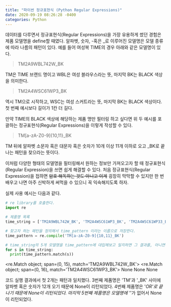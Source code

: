 ```yaml
---
title: "파이썬 정규표현식 (Python Regular Expressions)"
date: 2020-09-19 08:26:28 -0400
categories: Python
---
```


데이터를 다루면서 정규표현식(Regular Expressions)을 가장 유용하게 썼던 경험은 제품 모델명을 define할 때였다. 알파벳, 숫자, -혹은 _로 이루어진 모델명은 모델 종류에 따라 나름의 패턴이 있다. 예를 들어 여성복 TIME의 경우 아래와 같은 모델명이 있다.

> TM2A9WBL742W_BK 

TM은 TIME 브랜드 명이고 WBL은 여성 블라우스라는 뜻, 마지막 BK는 BLACK 색상을 의미한다.

> TM2A4WSC61WP3_BK

역시 TM으로 시작하고, WSC는 여성 스커트라는 뜻, 마지막 BK는 BLACK 색상이다. 첫 번째 예시보다 길이가 1칸 더 길다.

만약 TIME의 BLACK 색상에 해당하는 제품 명만 필터링 하고 싶다면 위 두 예시를 포괄하는 정규표현식(Regular Expressions)을 이렇게 작성할 수 있다.

> TM[a-zA-Z0-9]{10,11}_BK

TM 뒤에 알파벳 소문자 혹은 대문자 혹은 숫자가 10개 이상 11개 이하로 오고 _BK로 끝나는 패턴을 찾으라는 뜻이다.

이처럼 다양한 형태의 모델명을 필터링해서 원하는 정보만 가져오고자 할 때 정규표현식(Regular Expression)을 쓰면 쉽게 해결할 수 있다. 처음 정규표현식(Regular Expression)을 접하면 ~~암호 해독하는 것도 아니고 이게~~ 굉장히 막막할 수 있지만 한 번 배우고 나면 아주 신박하게 써먹을 수 있으니 꼭 익숙해지도록 하자.

실제 사용 예시는 다음과 같다.

```python
# re library를 호출한다.
import re  

# 제품명 목록
time_string = ['TM2A9WBL742W_BK', 'TM2A4WSC61WP3_BK', 'TM2A4WSC61WP33_BK', 'TM2A4WSC61WP3_OR', 'TM2A4WSC61WP3BK']

# 찾고자 하는 패턴을 정의해서 time_pattern 이라는 이름으로 저장한다.
time_pattern = re.compile('TM[a-zA-Z0-9]{10,11}_BK')

# time_string의 5개 모델명을 time_pattern에 대입해보고 일치하면 그 결과를, 아니면 None을 반환한다.
for s in time_string:
  print(time_pattern.match(s))
```
<re.Match object; span=(0, 15), match='TM2A9WBL742W_BK'>
<re.Match object; span=(0, 16), match='TM2A4WSC61WP3_BK'>
None
None
None

코드 실행 결과에서 첫 2개는 패턴과 일치했다.
3번째 제품명은 'TM'과 '_BK' 사이에 알파벳 혹은 숫자가 12개 오기 때문에 None이 리턴되었다.
4번째 제품명은 '_OR'로 끝나기 때문에 None이 리턴되었다.
마지막 5번째 제품명은 모델명에 '_'가 없어서 None이 리턴되었다.
